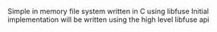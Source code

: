 Simple in memory file system written in C using libfuse
Initial implementation will be written using the high level libfuse api
